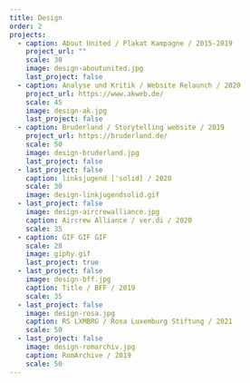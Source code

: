 ```yaml
---
title: Design
order: 2
projects:
  - caption: About United / Plakat Kampagne / 2015-2019
    project_url: ""
    scale: 30
    image: design-aboutunited.jpg
    last_project: false
  - caption: Analyse und Kritik / Website Relaunch / 2020
    project_url: https://www.akweb.de/
    scale: 45
    image: design-ak.jpg
    last_project: false
  - caption: Bruderland / Storytelling website / 2019
    project_url: https://bruderland.de/
    scale: 50
    image: design-bruderland.jpg
    last_project: false
  - last_project: false
    caption: linksjugend ['solid] / 2020
    scale: 30
    image: design-linkjugendsolid.gif
  - last_project: false
    image: design-aircrewalliance.jpg
    caption: Aircrew Alliance / ver.di / 2020
    scale: 35
  - caption: GIF GIF GIF
    scale: 28
    image: giphy.gif
    last_project: true
  - last_project: false
    image: design-bff.jpg
    caption: Title / BFF / 2019
    scale: 35
  - last_project: false
    image: design-rosa.jpg
    caption: RS LXMBRG / Rosa Luxemburg Stiftung / 2021
    scale: 50
  - last_project: false
    image: design-romarchiv.jpg
    caption: RomArchive / 2019
    scale: 50
---
```

